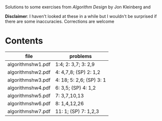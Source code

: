 Solutions to some exercises from *Algorithm Design* by Jon Kleinberg and 

**Disclaimer**: I haven't looked at these in a while but I wouldn't be surprised if there are some inaccuracies. Corrections are welcome

Contents
========

|file              | problems                 |
|------------------|--------------------------|
|algorithmshw1.pdf | 1:4; 2: 3,7; 3: 2,9      |
|algorithmshw2.pdf | 4: 4,7,8; (SP) 2: 1,2    |
|algorithmshw3.pdf | 4: 18; 5: 2,6; (SP) 3: 1 |
|algorithmshw4.pdf | 6: 3,5; (SP) 4: 1,2 	  |
|algorithmshw5.pdf | 7: 3,7,10,13  	          |
|algorithmshw6.pdf | 8: 1,4,12,26             |
|algorithmshw7.pdf | 11: 1; (SP) 7: 1,2,3     |

